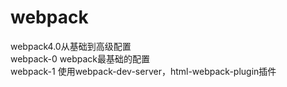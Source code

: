 # webpack
webpack4.0从基础到高级配置  
webpack-0 webpack最基础的配置  
webpack-1 使用webpack-dev-server，html-webpack-plugin插件  
